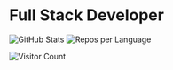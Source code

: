 # Full Stack Developer

![GitHub Stats](https://github-readme-stats.vercel.app/api?username=ysongh&show_icons=true&theme=radical)
![Repos per Language](https://github-profile-summary-cards.vercel.app/api/cards/repos-per-language?username=ysongh&theme=nord_dark)

![Visitor Count](https://komarev.com/ghpvc/?username=ysongh&color=blue)
